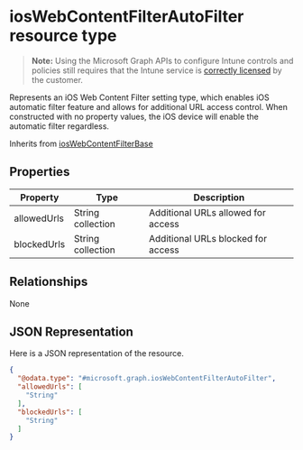 ﻿# iosWebContentFilterAutoFilter resource type

> **Note:** Using the Microsoft Graph APIs to configure Intune controls and policies still requires that the Intune service is [correctly licensed](https://go.microsoft.com/fwlink/?linkid=839381) by the customer.

Represents an iOS Web Content Filter setting type, which enables iOS automatic filter feature and allows for additional URL access control. When constructed with no property values, the iOS device will enable the automatic filter regardless.

Inherits from [iosWebContentFilterBase](../resources/intune_deviceconfig_ioswebcontentfilterbase.md)

## Properties
|Property|Type|Description|
|---|---|---|
|allowedUrls|String collection|Additional URLs allowed for access|
|blockedUrls|String collection|Additional URLs blocked for access|

## Relationships
None
## JSON Representation
Here is a JSON representation of the resource.
<!-- {
  "blockType": "resource",
  "keyProperty": "id",
  "@odata.type": "microsoft.graph.iosWebContentFilterAutoFilter"
}
-->
```json
{
  "@odata.type": "#microsoft.graph.iosWebContentFilterAutoFilter",
  "allowedUrls": [
    "String"
  ],
  "blockedUrls": [
    "String"
  ]
}
```



